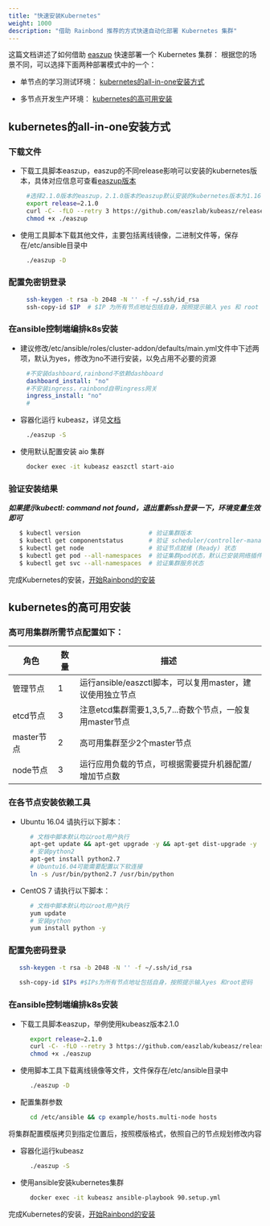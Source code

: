 ```yaml
---
title: "快速安装Kubernetes"
weight: 1000
description: "借助 Rainbond 推荐的方式快速自动化部署 Kubernetes 集群"
---
```


这篇文档讲述了如何借助 [easzup](https://github.com/easzlab) 快速部署一个 Kubernetes 集群：
根据您的场景不同，可以选择下面两种部署模式中的一个：

- 单节点的学习测试环境： [kubernetes的all-in-one安装方式](#一、kubernetes的all-in-one安装方式)

- 多节点开发生产环境： [kubernetes的高可用安装](#二、kubernetes的高可用安装)

## kubernetes的all-in-one安装方式

### 下载文件

   - 下载工具脚本easzup，easzup的不同release影响可以安装的kubernetes版本，具体对应信息可查看[easzup版本](https://github.com/easzlab/kubeasz/releases)

```bash
     #选择2.1.0版本的easzup，2.1.0版本的easzup默认安装的kubernetes版本为1.16.2
     export release=2.1.0
     curl -C- -fLO --retry 3 https://github.com/easzlab/kubeasz/releases/download/${release}/easzup
     chmod +x ./easzup
```

   - 使用工具脚本下载其他文件，主要包括离线镜像，二进制文件等，保存在/etc/ansible目录中

```bash
     ./easzup -D
```

### 配置免密钥登录

```bash
     ssh-keygen -t rsa -b 2048 -N '' -f ~/.ssh/id_rsa
     ssh-copy-id $IP  # $IP 为所有节点地址包括自身，按照提示输入 yes 和 root 密码
```

### 在ansible控制端编排k8s安装
   - 建议修改/etc/ansible/roles/cluster-addon/defaults/main.yml文件中下述两项，默认为yes，修改为no不进行安装，以免占用不必要的资源

   ```yaml
        #不安装dashboard,rainbond不依赖dashboard
        dashboard_install: "no"
        #不安装ingress，rainbond自带ingress网关
        ingress_install: "no"
        #
   ```

   - 容器化运行 kubeasz，详见[文档](https://github.com/easzlab/kubeasz/blob/master/docs/setup/docker_kubeasz.md)

   ```bash
        ./easzup -S
   ```

   - 使用默认配置安装 aio 集群

   ```bash
        docker exec -it kubeasz easzctl start-aio
   ```
     

### 验证安装结果

   ***如果提示kubectl: command not found，退出重新ssh登录一下，环境变量生效即可***

```bash
   $ kubectl version                   # 验证集群版本     
   $ kubectl get componentstatus       # 验证 scheduler/controller-manager/etcd等组件状态
   $ kubectl get node                  # 验证节点就绪 (Ready) 状态
   $ kubectl get pod --all-namespaces  # 验证集群pod状态，默认已安装网络插件、coredns、metrics-server等
   $ kubectl get svc --all-namespaces  # 验证集群服务状态
```
   完成Kubernetes的安装，[开始Rainbond的安装](../minimal_install/)

## kubernetes的高可用安装

### 高可用集群所需节点配置如下：


   | 角色       | 数量 | 描述                                                         |
   | ---------- | ---- | ------------------------------------------------------------ |
   | 管理节点   | 1    | 运行ansible/easzctl脚本，可以复用master，建议使用独立节点 |
   | etcd节点   | 3    | 注意etcd集群需要1,3,5,7...奇数个节点，一般复用master节点     |
   | master节点 | 2    | 高可用集群至少2个master节点                                  |
   | node节点   | 3    | 运行应用负载的节点，可根据需要提升机器配置/增加节点数        |


### 在各节点安装依赖工具

- Ubuntu 16.04 请执行以下脚本：

```bash
      # 文档中脚本默认均以root用户执行
      apt-get update && apt-get upgrade -y && apt-get dist-upgrade -y
      # 安装python2
      apt-get install python2.7
      # Ubuntu16.04可能需要配置以下软连接
      ln -s /usr/bin/python2.7 /usr/bin/python
```

- CentOS 7 请执行以下脚本：

```bash
      # 文档中脚本默认均以root用户执行
      yum update
      # 安装python
      yum install python -y
```

### 配置免密码登录

```bash
   ssh-keygen -t rsa -b 2048 -N '' -f ~/.ssh/id_rsa
   
   ssh-copy-id $IPs #$IPs为所有节点地址包括自身，按照提示输入yes 和root密码
```

### 在ansible控制端编排k8s安装

- 下载工具脚本easzup，举例使用kubeasz版本2.1.0

```bash
      export release=2.1.0
      curl -C- -fLO --retry 3 https://github.com/easzlab/kubeasz/releases/download/${release}/easzup
      chmod +x ./easzup
```

- 使用脚本工具下载离线镜像等文件，文件保存在/etc/ansible目录中

```bash
      ./easzup -D
```

- 配置集群参数

```bash
      cd /etc/ansible && cp example/hosts.multi-node hosts
```

   将集群配置模版拷贝到指定位置后，按照模版格式，依照自己的节点规划修改内容

- 容器化运行kubeasz

```bash
      ./easzup -S
```

- 使用ansible安装kubernetes集群

```bash
      docker exec -it kubeasz ansible-playbook 90.setup.yml
```

完成Kubernetes的安装，[开始Rainbond的安装](../minimal_install/)
